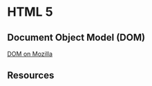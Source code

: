 # HTML 5

## Document Object Model (DOM)

[DOM on Mozilla](https://developer.mozilla.org/en-US/docs/Web/API/Document_Object_Model)

## Resources
